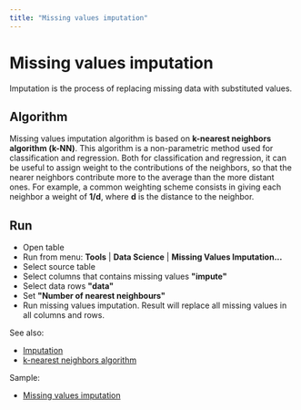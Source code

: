 ```yaml
---
title: "Missing values imputation"
---
```

<!-- SUBTITLE: -->

# Missing values imputation

Imputation is the process of replacing missing data with substituted values.

## Algorithm

Missing values imputation algorithm is based on **k-nearest neighbors algorithm (k-NN)**. This algorithm is a
non-parametric method used for classification and regression. Both for classification and regression, it can be useful
to assign weight to the contributions of the neighbors, so that the nearer neighbors contribute more to the average than
the more distant ones. For example, a common weighting scheme consists in giving each neighbor a weight of **1/d**,
where **d** is the distance to the neighbor.

## Run

* Open table
* Run from menu: **Tools** | **Data Science** | **Missing Values Imputation...**
* Select source table
* Select columns that contains missing values **"impute"**
* Select data rows **"data"**
* Set **"Number of nearest neighbours"**
* Run missing values imputation. Result will replace all missing values in all columns and rows.

See also:

* [Imputation](https://en.wikipedia.org/wiki/Imputation_\(statistics\))
* [k-nearest neighbors algorithm](https://en.wikipedia.org/wiki/K-nearest_neighbors_algorithm)

Sample:

* [Missing values imputation](https://public.datagrok.ai/js/samples/domains/data-science/missing-values-imputation)
